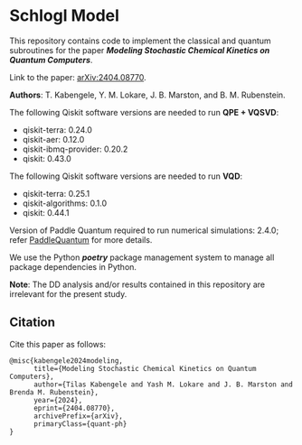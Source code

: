 # Schlogl Model
This repository contains code to implement the classical and quantum subroutines for the paper ***Modeling Stochastic Chemical Kinetics on Quantum Computers***.

Link to the paper: [arXiv:2404.08770](https://arxiv.org/abs/2404.08770).

**Authors**: T. Kabengele, Y. M. Lokare, J. B. Marston, and B. M. Rubenstein. 

The following Qiskit software versions are needed to run **QPE + VQSVD**: 
- qiskit-terra: 0.24.0
- qiskit-aer: 0.12.0
- qiskit-ibmq-provider: 0.20.2
- qiskit: 0.43.0

The following Qiskit software versions are needed to run **VQD**: 
- qiskit-terra: 0.25.1
- qiskit-algorithms: 0.1.0
- qiskit: 0.44.1

Version of Paddle Quantum required to run numerical simulations: 2.4.0; refer [PaddleQuantum](https://github.com/PaddlePaddle/Quantum) for more details. 

We use the Python ***poetry*** package management system to manage all package dependencies in Python. 

**Note**: The DD analysis and/or results contained in this repository are irrelevant for the present study. 

## Citation

Cite this paper as follows: 

```
@misc{kabengele2024modeling,
      title={Modeling Stochastic Chemical Kinetics on Quantum Computers}, 
      author={Tilas Kabengele and Yash M. Lokare and J. B. Marston and Brenda M. Rubenstein},
      year={2024},
      eprint={2404.08770},
      archivePrefix={arXiv},
      primaryClass={quant-ph}
}
```
